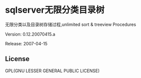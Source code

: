 # sqlserver无限分类目录树

无限分类以及目录树存储过程,unlimited sort & treeview Procedures

Version:  0.12.20070415.a

Release:  2007-04-15

## License
GPL(GNU LESSER GENERAL PUBLIC LICENSE)

